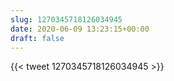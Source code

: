 ```yaml
---
slug: 1270345718126034945
date: 2020-06-09 13:23:15+00:00
draft: false
---
```


{{< tweet 1270345718126034945 >}}
